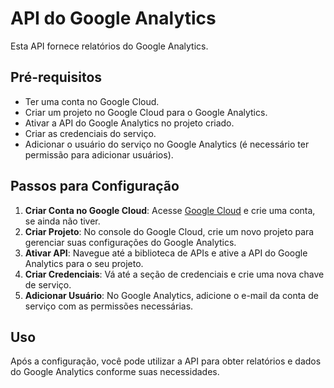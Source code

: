 # API do Google Analytics

Esta API fornece relatórios do Google Analytics.

## Pré-requisitos

- Ter uma conta no Google Cloud.
- Criar um projeto no Google Cloud para o Google Analytics.
- Ativar a API do Google Analytics no projeto criado.
- Criar as credenciais do serviço.
- Adicionar o usuário do serviço no Google Analytics (é necessário ter permissão para adicionar usuários).

## Passos para Configuração

1. **Criar Conta no Google Cloud**: Acesse [Google Cloud](https://cloud.google.com/) e crie uma conta, se ainda não tiver.
2. **Criar Projeto**: No console do Google Cloud, crie um novo projeto para gerenciar suas configurações do Google Analytics.
3. **Ativar API**: Navegue até a biblioteca de APIs e ative a API do Google Analytics para o seu projeto.
4. **Criar Credenciais**: Vá até a seção de credenciais e crie uma nova chave de serviço.
5. **Adicionar Usuário**: No Google Analytics, adicione o e-mail da conta de serviço com as permissões necessárias.

## Uso

Após a configuração, você pode utilizar a API para obter relatórios e dados do Google Analytics conforme suas necessidades.
